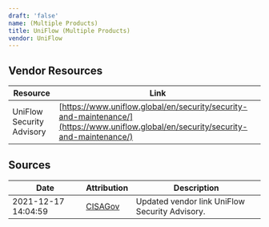 ```yaml
---
draft: 'false'
name: (Multiple Products)
title: UniFlow (Multiple Products)
vendor: UniFlow
---
```


## Vendor Resources
| Resource | Link |
| --- | --- |
| UniFlow Security Advisory | [https://www.uniflow.global/en/security/security-and-maintenance/](https://www.uniflow.global/en/security/security-and-maintenance/) |



## Sources
| Date | Attribution | Description |
| --- | --- | --- |
| 2021-12-17 14:04:59 | [CISAGov](https://raw.githubusercontent.com/cisagov/log4j-affected-db/develop/README.md) | Updated vendor link UniFlow Security Advisory.  |
